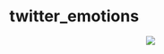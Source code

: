 # twitter_emotions

<p align = "center">
  <img src="https://www.lovethispic.com/uploaded_images/9819-Feelings.gif?1">
</p>